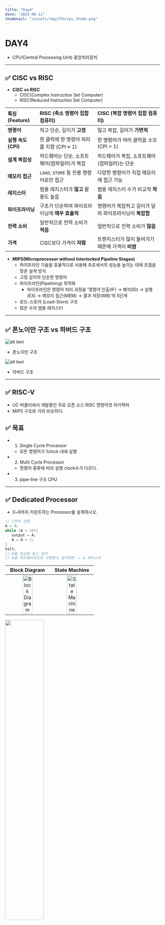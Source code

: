 ```yaml
---
title: "Day4"
date: "2025-08-11"
thumbnail: "/assets/img/CPU/cpu_thumb.png"
---
```


# DAY4
- CPU(Central Processing Unit) 중앙처리장치
---

## ✅ CISC vs RISC

- **CISC vs RISC**
   - CISC(Complex Instruction Set Computer)
   - RISC(Reduced Instruction Set Computer)

| 특징 (Feature) | RISC (축소 명령어 집합 컴퓨터) | CISC (복잡 명령어 집합 컴퓨터) |
| :--- | :--- | :--- |
| **명령어** | 적고 단순, 길이가 **고정** | 많고 복잡, 길이가 **가변적** |
| **실행 속도 (CPI)** | 한 클럭에 한 명령어 처리를 지향 (CPI ≈ 1) | 한 명령어가 여러 클럭을 소모 (CPI > 1) |
| **설계 복잡성** | 하드웨어는 단순, 소프트웨어(컴파일러)가 복잡 | 하드웨어가 복잡, 소프트웨어(컴파일러)는 단순 |
| **메모리 접근** | `LOAD`, `STORE` 등 전용 명령어로만 접근 | 다양한 명령어가 직접 메모리에 접근 가능 |
| **레지스터** | 범용 레지스터가 **많고** 활용도 높음 | 범용 레지스터 수가 비교적 **적음** |
| **파이프라이닝** | 구조가 단순하여 파이프라이닝에 **매우 효율적** | 명령어가 복잡하고 길이가 달라 파이프라이닝이 **복잡함** |
| **전력 소비** | 일반적으로 전력 소비가 **적음** | 일반적으로 전력 소비가 **많음** |
| **가격** | CISC보다 가격이 **저렴** | 트랜지스터가 많이 들어가기 때문에 가격이 **비쌈** |

- **MIPS(Microprocessor without Interlocked Pipeline Stages)**
   - 파이프라인 기술을 효율적으로 사용해 프로세서의 성능을 높이는 데에 초점을 맞춘 설계 방식
   - 고정 길이의 단순한 명령어
   - 파이프라인(Pipelining) 최적화
      - 파이프라인은 명령어 처리 과정을 '명령어 인출(IF) → 해석(ID) → 실행(EX) → 메모리 접근(MEM) → 결과 저장(WB)'의 5단계   
   - 로드-스토어 (Load-Store) 구조
   - 많은 수의 범용 레지스터

---

## ✅ 폰노이만 구조 vs 하버드 구조

![alt text](../../../../assets/img/CPU/von.png)

- 폰노이만 구조


![alt text](../../../../assets/img/CPU/har.png)

- 하버드 구조 

---

## ✅ RISC-V

- UC 버클리에서 개발중인 무료 오픈 소스 RISC 명령어셋 아키텍처
- MIPS 구조와 거의 비슷하다.

## ✅ 목표

- 1. Single Cycle Processor
  - 모든 명령어가 1clock 내에 실행 
- 2. Multi Cycle Processor
  - 명령어 종류에 따라 실행 clock수가 다르다.
- 3. pipe-line 구조 CPU

---

## ✅ Dedicated Processor

- 0~9까지 카운트하는 Processor를 설계하시오. 

```c
// C언어 관점
A = 0;
while (A < 10){
   output = A;
   A = A + 1;
}
halt;
// A를 중심에 놓고 생각
// A를 하드웨어적으로 구현한다 생각하면 -> A 레지스터
```

| Block Diagram | State Machine |
| :---: | :---: |
| <img src="/assets/img/CPU/dedicnt2.png" alt="Block Diagram" style="width:50%; object-fit:contain;"> | <img src="/assets/img/CPU/dedicnt.png" alt="State Machine" style="width:50%; object-fit:contain;"> |

<img src="/assets/img/CPU/deditop.png" style="width:50%; object-fit:contain;">

- 0~10까지 누적으로 더하는 Dedicated Processor를 설계하시오.

#### **C 구현**

```c
// C언어 관점
A = 0;
SUM = 0;
while (A < 11){
   SUM = SUM + A;
   A = A + 1;
   output = SUM;
}
halt;
```

#### **DataPath 구조 설계**

<img src="/assets/img/CPU/dpadder.png" style="width:75%; object-fit:contain;">

---

#### **ASM chart -> Control Unit 설계**

![alt text](../../../../assets/img/CPU/addsig.png)

<img src="/assets/img/CPU/addasm.png" style="width:75%; object-fit:contain;">

---

### **코드**
---
#### DedicatedProcessor_Adder.sv

```verilog
module DedicatedProcessor_Adder(
    input  logic        clk,
    input  logic        reset,
    output logic [ 3:0] fndCom,
    output logic [ 7:0] fndFont
    );

    logic ASrcMuxsel, AdderSrcMuxsel, AEn, ALt11;
    logic [7:0] OutData;
    logic [$clog2(10_000_000)-1:0] div_counter;
    logic clk_10hz;

    always_ff @(posedge clk or posedge reset) begin
        if(reset) begin
            div_counter <= 0;
            clk_10hz <= 0;
        end
        else begin
            if(div_counter == 10_000_000 - 1) begin
                div_counter <= 0;
                clk_10hz <= 1;
            end
            else begin
                div_counter <= div_counter + 1;
                clk_10hz <= 0;
            end
        end
    end

    DataPath U_DataPath (
        .clk(clk_10hz),
        .*
    );

    ControlUnit U_ControlUnit (
        .clk(clk_10hz),
        .*
    );

    fndController U_fndController (
        .clk     (clk),
        .reset   (reset),
        .number  (OutData),        //14bit
        .fndCom  (fndCom),
        .fndFont (fndFont)
    );

    endmodule
```

---

#### DataPath.sv

```verilog
module DataPath(
        input  logic       clk,
        input  logic       reset,
        input  logic       ASrcMuxsel,
        input  logic       AEn,
        input  logic       AdderSrcMuxsel,
        output logic       ALt11,
        output logic [7:0] OutData
    );

    logic [7:0] AdderResult, ASrcMuxOut, SUMRegOut, ARegOut, SUMSrcMuxOut, A_SUM_Result;

    mux_2X1 U_MUX_A(
        .sel    (ASrcMuxsel),
        .x0     (8'b0), 
        .x1     (AdderResult),
        .y      (ASrcMuxOut)
    );

    mux_2X1 U_Mux_SUM (
        .sel    (ASrcMuxsel),
        .x0     (8'b0),
        .x1     (A_SUM_Result),
        .y      (SUMSrcMuxOut)
    );

    register U_A_REG (
        .clk    (clk),
        .reset  (reset),
        .en     (AEn),
        .d      (ASrcMuxOut),
        .q      (ARegOut)
    );

    register U_SUM_REG (
        .clk    (clk),
        .reset  (reset),
        .en     (AEn),
        .d      (SUMSrcMuxOut),
        .q      (SUMRegOut)
    );

    comparator U_ALt11 (
        .a      (ARegOut),
        .b      (8'd11),
        .lt     (ALt11)
    );

    adder U_Adder_A (
        .a      (ARegOut),
        .b      (8'b1),
        .sum    (AdderResult)
    );

    adder U_Adder_SUM (
        .a      (AdderResult),
        .b      (SUMRegOut),
        .sum    (A_SUM_Result)
    );

    register U_OUT_REG (
        .clk    (clk),
        .reset  (reset),
        .en     (AdderSrcMuxsel),
        .d      (SUMRegOut),
        .q      (OutData)
    );
    
    endmodule
```

---

#### ControlUnit.sv

```verilog
module ControlUnit(
    input  logic clk,
    input  logic reset,
    input  logic ALt11,
    output logic ASrcMuxsel,
    output logic AEn,
    output logic AdderSrcMuxsel   
    );

    typedef enum {
        S0,
        S1, 
        S2, 
        S3, 
        S4
    } state_e;

    state_e state, next_state;

    always_ff @(posedge clk or posedge reset) begin
        if(reset) begin
            state <= S0;
        end
        else begin
            state <= next_state;
        end
    end

    always_comb begin
        ASrcMuxsel      = 1'b0;
        AEn             = 1'b0;
        AdderSrcMuxsel  = 1'b0;
        next_state      = state;
        case (state)
            S0: begin
                ASrcMuxsel      = 1'b0;
                AEn             = 1'b1;
                AdderSrcMuxsel  = 1'b0;
                next_state      = S1;
            end
            S1: begin
                ASrcMuxsel      = 1'b1;
                AEn             = 1'b0;
                AdderSrcMuxsel  = 1'b0;
                if (ALt11)   next_state = S2;
                else         next_state = S4;
            end 
            S2: begin
                ASrcMuxsel      = 1'b1;
                AEn             = 1'b0;
                AdderSrcMuxsel  = 1'b1;
                next_state      = S3;
            end 
            S3: begin
                ASrcMuxsel      = 1'b1;
                AEn             = 1'b1;
                AdderSrcMuxsel  = 1'b0;
                next_state      = S1;
            end 
            S4: begin
                ASrcMuxsel      = 1'b1;
                AEn             = 1'b0;
                AdderSrcMuxsel  = 1'b0;
                next_state      = S4;
            end
        endcase
    end

    endmodule
```

---

#### TestBench

```verilog
`timescale 1ns / 1ps

module tb_DedicatedProcessor_Adder ();

    logic       clk;
    logic       reset;
    logic [3:0] fndCom;
    logic [7:0] fndFont;
    
    DedicatedProcessor_Adder U_DedicatedProcessor_Adder (.*);

    always #5 clk = ~clk;

    initial begin
        clk = 0;
        reset = 1;
        #10;
        reset = 0;
    end
    
endmodule
```

---
### **시뮬레이션**
<img src="/assets/img/CPU/dediaddersim.png" style="width:100%; object-fit:contain;">

---
### **동작 영상**
